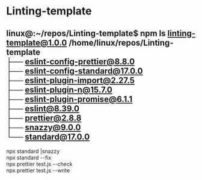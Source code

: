 # Linting-template
linux@:~/repos/Linting-template$ npm ls
linting-template@1.0.0 /home/linux/repos/Linting-template <br>
├── eslint-config-prettier@8.8.0<br>
├── eslint-config-standard@17.0.0<br>
├── eslint-plugin-import@2.27.5<br>
├── eslint-plugin-n@15.7.0<br>
├── eslint-plugin-promise@6.1.1<br>
├── eslint@8.39.0<br>
├── prettier@2.8.8<br>
├── snazzy@9.0.0<br>
└── standard@17.0.0<br>
---------------------------------------------------
npx standard |snazzy <br>
npx standard --fix <br>
npx prettier test.js --check<br>
npx prettier test.js --write<br>
